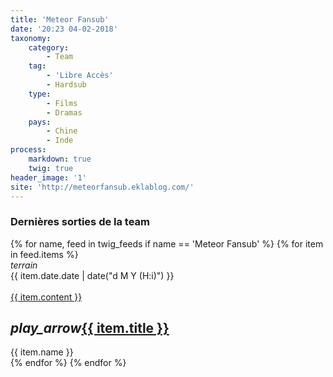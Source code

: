 ```yaml
---
title: 'Meteor Fansub'
date: '20:23 04-02-2018'
taxonomy:
    category:
        - Team
    tag:
        - 'Libre Accès'
        - Hardsub
    type:
        - Films
        - Dramas
    pays:
        - Chine
        - Inde
process:
    markdown: true
    twig: true
header_image: '1'
site: 'http://meteorfansub.eklablog.com/'
---
```


<div class="gap"></div>
<h3>Dernières sorties de la team</h3>



<div class="row">
{% for name, feed in twig_feeds if name == 'Meteor Fansub' %}
{% for item in feed.items %}
<div class="col s12 m6 l4 xl3">
<div class="card">
<span class="top-icon"><i class="material-icons">terrain</i></span>
<div class="rssincl-itemdate">{{ item.date.date | date("d M Y (H:i)") }}</div><br>
<a href="{{ item.url }}" target="_blank"><div class="item-image">{{ item.content }}</div></a>
 <h2 class="truncate"><i class="tiny material-icons">play_arrow</i><a href="{{ item.url }}" target="_blank">{{ item.title }}</a></h2>
<div class="rssincl-itemfeedtitle">{{ item.name }}</div>
</div>
</div>
{% endfor %}
{% endfor %}
</div>